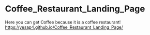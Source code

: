 # Coffee_Restaurant_Landing_Page
Here you  can get Coffee because it is a coffee restaurant!
https://yesap4.github.io/Coffee_Restaurant_Landing_Page/
